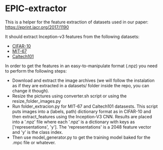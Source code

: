 # EPIC-extractor

This is a helper for the feature extraction of datasets used in our paper: https://eprint.iacr.org/2017/1190

It should extract Inception-v3 features from the following datasets:

- [CIFAR-10]('http://www.cs.toronto.edu/~kriz/cifar.html')
- [MIT-67]('http://web.mit.edu/torralba/www/indoor.html')
- [Caltech101]('http://www.vision.caltech.edu/Image_Datasets/Caltech101/')


In order to get the features in an easy-to-manipulate format (.npz) you
need to perform the following steps:
- Download and extract the image archives (we will follow the instalation as if they are extracted in a datasets/ folder inside the repo, you can change it though).
- Resize the pictures using converter.sh script or using the resize_folder_images.py
- Run folder_extracion.py for MIT-67 and Caltech101 datasests. This script puts images into a (labels, path) dictionary format as in CIFAR-10 and then extract_features using the Inception-V3 CNN. Results are placed into a '.npz' file where each '.npz' is a dictionary with keys as ['representations', 'y']. The 'representations' is a 2048 feature vector and 'y' is the class index.
- Then use model_generator.py to get the training model baked for the .mpc file or whatever.
